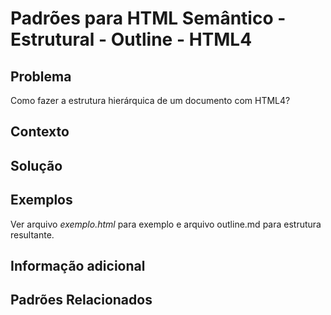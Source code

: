 Padrões para HTML Semântico - Estrutural - Outline - HTML4
===============================================================================

## Problema
Como fazer a estrutura hierárquica de um documento com HTML4?

## Contexto

## Solução

## Exemplos

Ver arquivo *exemplo.html* para exemplo e arquivo outline.md para estrutura resultante.

## Informação adicional

## Padrões Relacionados